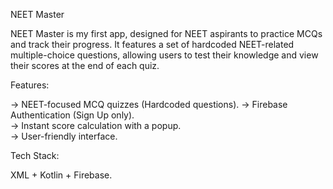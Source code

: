 NEET Master

NEET Master is my first app, designed for NEET aspirants to practice MCQs and track their progress. It features a set of hardcoded NEET-related multiple-choice questions, allowing users to test their knowledge and view their scores at the end of each quiz.  

 Features: 
 
-> NEET-focused MCQ quizzes (Hardcoded questions). 
-> Firebase Authentication (Sign Up only).  
-> Instant score calculation with a popup.  
-> User-friendly interface.  

Tech Stack:

XML + Kotlin + Firebase.  


